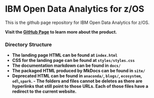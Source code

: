 # IBM Open Data Analytics for z/OS

This is the github page repository for IBM Open Data Analytics for z/OS.

<strong>Visit the <a href="https://izoda.github.io//">GitHub Page</a> to learn more about the product.

### Directory Structure

- The landing page HTML can be found at `index.html`
- CSS for the landing page can be found at `styles/styles.css`
- The documentation markdown can be found in `docs/`
- The packaged HTML produced by MkDocs can be found in `site/`
- Deprecated HTML can be found in `anaconda/`, `blogs/`, `ecosystem`, `odl`,`spark`. 
        - The folders and files cannot be deletes as there are hyperlinks that still point to those URLs. Each of those files have a redirect to the current website.